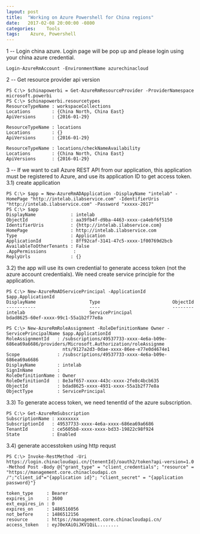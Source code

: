```yaml
---
layout: post
title:  "Working on Azure Powershell for China regions"
date:   2017-02-08 20:00:00 -0800
categories:    Tools
tags:    Azure, Powershell
---
```


1 -- Login china azure. Login page will be pop up and please login using your china azure credential.

```
Login-AzureRmAccount -EnvironmentName azurechinacloud
```

2 -- Get resource provider api version

```
PS C:\> $chinapowerbi = Get-AzureRmResourceProvider -ProviderNamespace microsoft.powerbi
PS C:\> $chinapowerbi.resourcetypes
ResourceTypeName : workspaceCollections
Locations        : {China North, China East}
ApiVersions      : {2016-01-29}

ResourceTypeName : locations
Locations        : {}
ApiVersions      : {2016-01-29}

ResourceTypeName : locations/checkNameAvailability
Locations        : {China North, China East}
ApiVersions      : {2016-01-29}
```

3 -- If we want to call Azure REST API from our application, this application must be registered to Azure, and use its application ID
to get access token. 
3.1) create application
```
PS C:\> $app = New-AzureRmADApplication -DisplayName "intelab" -HomePage "http://intelab.ilabservice.com" -IdentifierUris "http://intelab.ilabservice.com" -Password "xxxxx-2017"
PS C:\> $app
DisplayName             : intelab
ObjectId                : aa39fb4f-d9ba-4463-xxxx-ca4ebf6f5150
IdentifierUris          : {http://intelab.ilabservice.com}
HomePage                : http://intelab.ilabservice.com
Type                    : Application
ApplicationId           : 8ff92caf-3141-47c5-xxxx-1f00769d2bcb
AvailableToOtherTenants : False
.AppPermissions          :
ReplyUrls               : {}
```

3.2) the app will use its own credential to generate access token (not the azure account credentials). We need create service principle for the application.

```
PS C:\> New-AzureRmADServicePrincipal -ApplicationId $app.ApplicationId
DisplayName                    Type                           ObjectId
-----------                    ----                           --------
intelab                        ServicePrincipal               bdad8625-60ef-xxxx-99c1-55a1b2f77e8a

PS C:\> New-AzureRmRoleAssignment -RoleDefinitionName Owner -ServicePrincipalName $app.ApplicationId
RoleAssignmentId   : /subscriptions/49537733-xxxx-4e6a-b09e-686ea69a6686/providers/Microsoft.Authorization/roleAssignme
                     nts/9127a2d3-0dae-xxxx-86ee-e77e0d4674e1
Scope              : /subscriptions/49537733-xxxx-4e6a-b09e-686ea69a6686
DisplayName        : intelab
SignInName         :
RoleDefinitionName : Owner
RoleDefinitionId   : 8e3af657-xxxx-443c-xxxx-2fe8c4bcb635
ObjectId           : bdad8625-xxxx-4931-xxxx-55a1b2f77e8a
ObjectType         : ServicePrincipal

```

3.3) To generate access token, we need tenentId of the azure subscription.

```
PS C:\> Get-AzureRmSubscription
SubscriptionName : xxxxxxxx
SubscriptionId   : 49537733-xxxx-4e6a-xxxx-686ea69a6686
TenantId         : ce5605b8-xxxx-xxxx-bd33-19822c98f924
State            : Enabled
```

3.4) generate accesstoken using http requst

```
PS C:\> Invoke-RestMethod -Uri https://login.chinacloudapi.cn/{tenentId}/oauth2/token?api-version=1.0 
-Method Post -Body @{"grant_type" = "client_credentials"; "resource" = "https://management.core.chinacloudapi.cn
/";"client_id"="{application id}"; "client_secret" = "{application password}"}

token_type     : Bearer
expires_in     : 3600
ext_expires_in : 0
expires_on     : 1486516056
not_before     : 1486512156
resource       : https://management.core.chinacloudapi.cn/
access_token   : eyJ0eXAiOiJKV1QiL........
```

